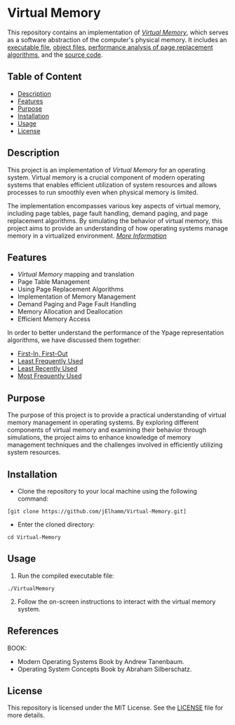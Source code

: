 # Virtual Memory

   This repository contains an implementation of [*Virtual Memory*](https://en.wikipedia.org/wiki/Virtual_memory), which serves as a software abstraction of the computer's physical memory. 
   It includes an [executable file](Executable%20File/Debug), [object files](Object%20File/Compiled%20Codes), [performance analysis of page replacement algorithms](Performance%20of%20Page%20Replacement%20Algorithms), and the [source code](Source%20Code).

## Table of Content

   * [Description](#Description)
   * [Features](#Features)
   * [Purpose](#Purpose)
   * [Installation](#Installation)
   * [Usage](#Usage)
   * [License](#License)

## Description

   This project is an implementation of *Virtual Memory* for an operating system. Virtual memory is a crucial component of modern 
   operating systems that enables efficient utilization of system resources and allows processes to run smoothly even when physical memory is limited.

   The implementation encompasses various key aspects of virtual memory, including page tables, page fault handling, demand paging, 
   and page replacement algorithms. By simulating the behavior of virtual memory, this project aims to provide an understanding of 
   how operating systems manage memory in a virtualized environment.
   [*More Information*](https://www.geeksforgeeks.org/virtual-memory-in-operating-system/)

## Features

   * *Virtual Memory* mapping and translation
   * Page Table Management
   * Using Page Replacement Algorithms
   * Implementation of Memory Management
   * Demand Paging and Page Fault Handling
   * Memory Allocation and Deallocation
   * Efficient Memory Access


   In order to better understand the performance of the Ypage representation algorithms, we have discussed them together:
   * [First-In, First-Out](Performance%20of%20Page%20Replacement%20Algorithms/First-In%2C%20First-Out)
   * [Least Frequently Used](Performance%20of%20Page%20Replacement%20Algorithms/Least%20Frequently%20Used)
   * [Least Recently Used](Performance%20of%20Page%20Replacement%20Algorithms/Least%20Recently%20Used)
   * [Most Frequently Used](Performance%20of%20Page%20Replacement%20Algorithms/Most%20Frequently%20Used)

## Purpose

   The purpose of this project is to provide a practical understanding of virtual memory management in operating systems. 
   By exploring different components of virtual memory and examining their behavior through simulations, the project aims 
   to enhance knowledge of memory management techniques and the challenges involved in efficiently utilizing system resources.

## Installation
        
   * Clone the repository to your local machine using the following command:

    [git clone https://github.com/jElhamm/Virtual-Memory.git]

   * Enter the cloned directory:

    cd Virtual-Memory

## Usage

   1. Run the compiled executable file:

    ./VirtualMemory

   2. Follow the on-screen instructions to interact with the virtual memory system.


## References

   BOOK: 
   * Modern Operating Systems Book by Andrew Tanenbaum.
   * Operating System Concepts Book by Abraham Silberschatz.


## License

   This repository is licensed under the MIT License.
   See the [LICENSE](./LICENSE) file for more details.
